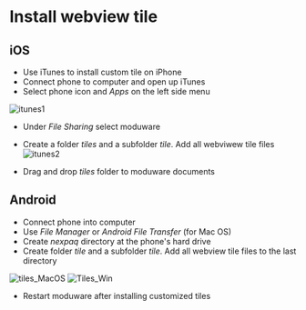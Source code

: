# Install webview tile

## iOS
* Use iTunes to install custom tile on iPhone
* Connect phone to computer and open up iTunes 
* Select phone icon and *Apps* on the left side menu

![itunes1]

* Under *File Sharing* select moduware 
* Create a folder *tiles* and a subfolder *tile*. Add all webviwew tile files 
![itunes2]

* Drag and drop *tiles* folder to moduware documents

## Android

* Connect phone into computer
* Use *File Manager* or *Android File Transfer* (for Mac OS)
* Create *nexpaq* directory at the phone's hard drive
* Create folder *tile* and a subfolder *tile*. Add all webview tile files to the last directory

![tiles_MacOS]
![Tiles_Win]

* Restart moduware after installing customized tiles 

[itunes1]:https://github.com/nexpaq/webview-tile-template/blob/master/images/itunes1.JPG
[itunes2]:https://github.com/nexpaq/webview-tile-template/blob/master/images/itunes2.JPG
[tiles_MacOS]:https://github.com/nexpaq/msp430-firmware-template/blob/develop/img/compiler_instructions3.jpg
[Tiles_Win]:https://github.com/nexpaq/webview-tile-template/blob/master/images/Tiles_Win.JPG